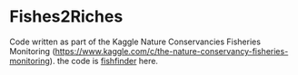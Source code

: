# Fishes2Riches
Code written as part of the Kaggle Nature Conservancies Fisheries Monitoring (https://www.kaggle.com/c/the-nature-conservancy-fisheries-monitoring). 
the code is [fishfinder](https://github.com/dleebrown/Fishes2Riches/blob/master/FISHFINDERv7.py) here. 
